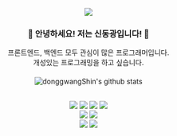 <div align=center>
 
<a href="https://hits.seeyoufarm.com"><img src="https://hits.seeyoufarm.com/api/count/incr/badge.svg?url=https%3A%2F%2Fgithub.com%2FdonggwangShin&count_bg=%2379C83D&title_bg=%23555555&icon=&icon_color=%23E7E7E7&title=hits&edge_flat=false"/></a>
 
 <h3>🏃 안녕하세요! 저는 신동광입니다! 🏃</h3>
 프론트엔드, 백엔드 모두 관심이 많은 프로그래머입니다.<br>
 개성있는 프로그래밍을 하고 싶습니다.<br><h4></h4>

 ![donggwangShin's github stats](https://github-readme-stats.vercel.app/api?username=donggwangShin&show_icons=true&theme=radical)
 <br><br>
 
   <img src="https://img.shields.io/badge/Java-brown?style=flat&logo=Java&logoColor=black"/>
   <img src="https://img.shields.io/badge/HTML-grey?style=flat&logo=HTML5&logoColor=black"/>
   <img src="https://img.shields.io/badge/CSS-1572B6?style=flat&logo=CSS3&logoColor=red"/>
   <img src="https://img.shields.io/badge/Javascript-F7DF1E?style=flat&logo=Javascript&logoColor=black"/><br>
   
   <img src="https://img.shields.io/badge/React.js-61DAFB?style=flat&logo=React&logoColor=black"/>
   <img src="https://img.shields.io/badge/Spring-6DB33F?style=flat&logo=Spring&logoColor=black"/><br>
   
   <img src="https://img.shields.io/badge/Git-purple?style=flat&logo=Git&logoColor=white"/>
   <img src="https://img.shields.io/badge/Notion-black?style=flat&logo=CSS3&logoColor=green"/><br><br>
 
</div> <br>

